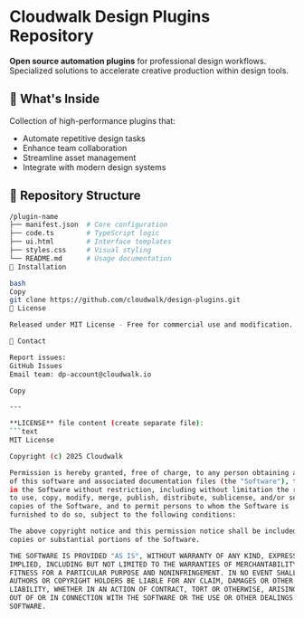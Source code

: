 # Cloudwalk Design Plugins Repository

**Open source automation plugins** for professional design workflows. Specialized solutions to accelerate creative production within design tools.

## 🔧 What's Inside
Collection of high-performance plugins that:
- Automate repetitive design tasks
- Enhance team collaboration
- Streamline asset management
- Integrate with modern design systems

## 📂 Repository Structure
```bash
/plugin-name
├── manifest.json  # Core configuration
├── code.ts        # TypeScript logic
├── ui.html        # Interface templates
├── styles.css     # Visual styling
└── README.md      # Usage documentation
🚀 Installation

bash
Copy
git clone https://github.com/cloudwalk/design-plugins.git
📜 License

Released under MIT License - Free for commercial use and modification.

💬 Contact

Report issues:
GitHub Issues
Email team: dp-account@cloudwalk.io

Copy

---

**LICENSE** file content (create separate file):  
```text
MIT License

Copyright (c) 2025 Cloudwalk

Permission is hereby granted, free of charge, to any person obtaining a copy
of this software and associated documentation files (the "Software"), to deal
in the Software without restriction, including without limitation the rights
to use, copy, modify, merge, publish, distribute, sublicense, and/or sell
copies of the Software, and to permit persons to whom the Software is
furnished to do so, subject to the following conditions:

The above copyright notice and this permission notice shall be included in all
copies or substantial portions of the Software.

THE SOFTWARE IS PROVIDED "AS IS", WITHOUT WARRANTY OF ANY KIND, EXPRESS OR
IMPLIED, INCLUDING BUT NOT LIMITED TO THE WARRANTIES OF MERCHANTABILITY,
FITNESS FOR A PARTICULAR PURPOSE AND NONINFRINGEMENT. IN NO EVENT SHALL THE
AUTHORS OR COPYRIGHT HOLDERS BE LIABLE FOR ANY CLAIM, DAMAGES OR OTHER
LIABILITY, WHETHER IN AN ACTION OF CONTRACT, TORT OR OTHERWISE, ARISING FROM,
OUT OF OR IN CONNECTION WITH THE SOFTWARE OR THE USE OR OTHER DEALINGS IN THE
SOFTWARE.
